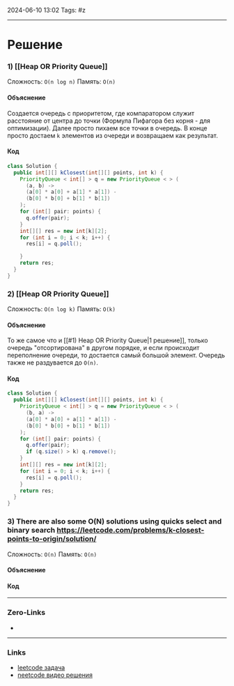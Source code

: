 2024-06-10 13:02
Tags: #z

___
# Решение
### 1) [[Heap OR Priority Queue]]
Сложность: `O(n log n)`
Память: `O(n)`
#### Объяснение
Создается очередь с приоритетом, где компаратором служит расстояние от центра до точки (Формула Пифагора без корня - для оптимизации). Далее просто пихаем все точки в очередь. В конце просто достаем `k` элементов из очереди и возвращаем как результат.
#### Код
```java
class Solution {
  public int[][] kClosest(int[][] points, int k) {
    PriorityQueue < int[] > q = new PriorityQueue < > (
      (a, b) ->
      (a[0] * a[0] + a[1] * a[1]) -
      (b[0] * b[0] + b[1] * b[1])
    );
    for (int[] pair: points) {
      q.offer(pair);
    }
    int[][] res = new int[k][2];
    for (int i = 0; i < k; i++) {
      res[i] = q.poll();

    }
    return res;
  }
}
```
### 2) [[Heap OR Priority Queue]]
Сложность: `O(n log k)`
Память: `O(k)`
#### Объяснение
То же самое что и [[#1) Heap OR Priority Queue|1 решение]], только очередь "отсортирована" в другом порядке, и если происходит переполнение очереди, то достается самый большой элемент. Очередь также не раздувается до `O(n)`.
#### Код
```java
class Solution {
  public int[][] kClosest(int[][] points, int k) {
    PriorityQueue < int[] > q = new PriorityQueue < > (
      (b, a) ->
      (a[0] * a[0] + a[1] * a[1]) -
      (b[0] * b[0] + b[1] * b[1])
    );
    for (int[] pair: points) {
      q.offer(pair);
      if (q.size() > k) q.remove();
    }
    int[][] res = new int[k][2];
    for (int i = 0; i < k; i++) {
      res[i] = q.poll();
    }
    return res;
  }
}
```

### 3) There are also some O(N) solutions using quicks select and binary search https://leetcode.com/problems/k-closest-points-to-origin/solution/

Сложность: `O(n)`
Память: `O(n)`
#### Объяснение

#### Код
___
### Zero-Links
- 

___
### Links
- [leetcode задача](https://leetcode.com/problems/k-closest-points-to-origin/description/)
- [neetcode видео решения](https://youtu.be/rI2EBUEMfTk)